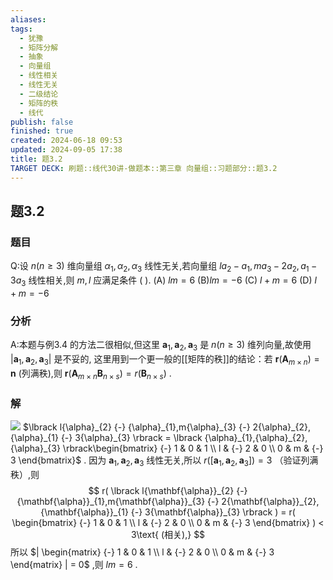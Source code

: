 ```yaml
---
aliases: 
tags:
  - 犹豫
  - 矩阵分解
  - 抽象
  - 向量组
  - 线性相关
  - 线性无关
  - 二级结论
  - 矩阵的秩
  - 线代
publish: false
finished: true
created: 2024-06-18 09:53
updated: 2024-09-05 17:38
title: 题3.2
TARGET DECK: 刷题::线代30讲-做题本::第三章 向量组::习题部分::题3.2
---
```

## 题3.2
### 题目
Q:设 $n( {n \geq  3})$ 维向量组 ${\alpha }_{1},{\alpha }_{2},{\alpha }_{3}$ 线性无关,若向量组 $l{a}_{2} - {a}_{1},m{a}_{3} - 2{a}_{2},{a}_{1} - 3{a}_{3}$ 线性相关,则 $m,l$ 应满足条件 ( ).
(A) ${lm} = 6$ 
(B)${lm} =  - 6$ 
(C) $l + m = 6$ 
(D) $l + m =  - 6$
### 分析
A:本题与例3.4 的方法二很相似,但这里 ${\mathbf{a}}_{1},{\mathbf{a}}_{2},{\mathbf{a}}_{3}$ 是 $n(n {\geq} 3)$ 维列向量,故使用 $| {\mathbf{a}}_{1},{\mathbf{a}}_{2},{\mathbf{a}}_{3} |$ 是不妥的, 这里用到一个更一般的[[矩阵的秩]]的结论：若 $\mathbf{r}( {\mathbf{A}}_{m {\times} n} ) = \mathbf{n}$ (列满秩),则 $\mathbf{r}( {\mathbf{A}}_{m {\times} n}{\mathbf{B}}_{n {\times} s} ) = r( {\mathbf{B}}_{n {\times} s} )$ .
### 解
![](https://img.hwenyi.tech/202409060138215.webp)
$\lbrack l{\alpha}_{2} {-} {\alpha}_{1},m{\alpha}_{3} {-} 2{\alpha}_{2},{\alpha}_{1} {-} 3{\alpha}_{3} \rbrack = \lbrack {\alpha}_{1},{\alpha}_{2},{\alpha}_{3} \rbrack\begin{bmatrix}  {-} 1 & 0 & 1 \\ l & {-} 2 & 0 \\ 0 & m & {-} 3 \end{bmatrix}$ .
因为 ${\mathbf{a}}_{1},{\mathbf{a}}_{2},{\mathbf{a}}_{3}$ 线性无关,所以 $r( \lbrack {\mathbf{a}}_{1},{\mathbf{a}}_{2},{\mathbf{a}}_{3} \rbrack ) = 3$ （验证列满秩）,则
$$
r( \lbrack l{\mathbf{\alpha}}_{2} {-} {\mathbf{\alpha}}_{1},m{\mathbf{\alpha}}_{3} {-} 2{\mathbf{\alpha}}_{2},{\mathbf{\alpha}}_{1} {-} 3{\mathbf{\alpha}}_{3} \rbrack ) = r( \begin{bmatrix}  {-} 1 & 0 & 1 \\ l & {-} 2 & 0 \\ 0 & m & {-} 3 \end{bmatrix} ) < 3\text{ (相关),}
$$
所以 $| \begin{matrix}  {-} 1 & 0 & 1 \\ l & {-} 2 & 0 \\ 0 & m & {-} 3 \end{matrix} | = 0$ ,则 $lm = 6$ .


